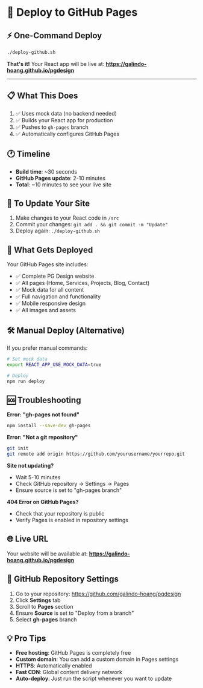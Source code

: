 # 🚀 Deploy to GitHub Pages

## ⚡ One-Command Deploy

```bash
./deploy-github.sh
```

**That's it!** Your React app will be live at:
**https://galindo-hoang.github.io/pgdesign**

---

## 📋 What This Does

1. ✅ Uses mock data (no backend needed)
2. ✅ Builds your React app for production
3. ✅ Pushes to `gh-pages` branch
4. ✅ Automatically configures GitHub Pages

## 🕐 Timeline

- **Build time**: ~30 seconds
- **GitHub Pages update**: 2-10 minutes
- **Total**: ~10 minutes to see your live site

## 🔄 To Update Your Site

1. Make changes to your React code in `/src`
2. Commit your changes: `git add . && git commit -m "Update"`
3. Deploy again: `./deploy-github.sh`

## 📁 What Gets Deployed

Your GitHub Pages site includes:
- ✅ Complete PG Design website
- ✅ All pages (Home, Services, Projects, Blog, Contact)
- ✅ Mock data for all content
- ✅ Full navigation and functionality
- ✅ Mobile responsive design
- ✅ All images and assets

## 🛠️ Manual Deploy (Alternative)

If you prefer manual commands:
```bash
# Set mock data
export REACT_APP_USE_MOCK_DATA=true

# Deploy
npm run deploy
```

## 🆘 Troubleshooting

**Error: "gh-pages not found"**
```bash
npm install --save-dev gh-pages
```

**Error: "Not a git repository"**
```bash
git init
git remote add origin https://github.com/yourusername/yourrepo.git
```

**Site not updating?**
- Wait 5-10 minutes
- Check GitHub repository → Settings → Pages
- Ensure source is set to "gh-pages branch"

**404 Error on GitHub Pages?**
- Check that your repository is public
- Verify Pages is enabled in repository settings

## 🌐 Live URL

Your website will be available at:
**https://galindo-hoang.github.io/pgdesign**

## 🔗 GitHub Repository Settings

1. Go to your repository: https://github.com/galindo-hoang/pgdesign
2. Click **Settings** tab
3. Scroll to **Pages** section
4. Ensure **Source** is set to "Deploy from a branch"
5. Select **gh-pages** branch

## 💡 Pro Tips

- **Free hosting**: GitHub Pages is completely free
- **Custom domain**: You can add a custom domain in Pages settings
- **HTTPS**: Automatically enabled
- **Fast CDN**: Global content delivery network
- **Auto-deploy**: Just run the script whenever you want to update 